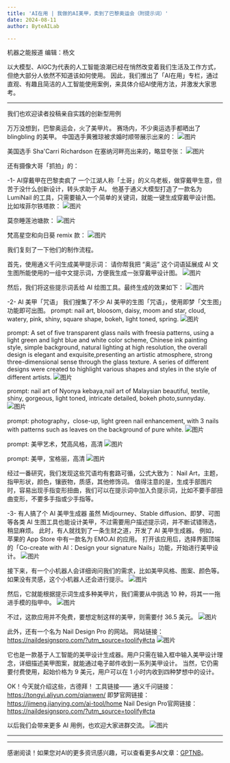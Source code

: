 ```yaml
---
title: 'AI在用 | 我做的AI美甲，卖到了巴黎奥运会（附提示词）'
date: 2024-08-11
author: ByteAILab

---
```


机器之能报道
编辑：杨文

以大模型、AIGC为代表的人工智能浪潮已经在悄然改变着我们生活及工作方式，但绝大部分人依然不知道该如何使用。
因此，我们推出了「AI在用」专栏，通过直观、有趣且简洁的人工智能使用案例，来具体介绍AI使用方法，并激发大家思考。

---
   
我们也欢迎读者投稿亲自实践的创新型用例

万万没想到，巴黎奥运会，火了美甲片。
赛场内，不少奥运选手都晒出了 blingbling 的美甲。
中国选手黄雅琼被求婚时顺带展示出来的：
![图片](https://mmbiz.qpic.cn/sz_mmbiz_png/DT8udUick9sLjq8lOD1FHh1X1bbia8YckZwt3dT5ClL5sU92WM6Vibsxh7sWzwgpAuJNLiayksRPicRou6qOKdXKQEg/640?wx_fmt=png&from=appmsg)

美国选手 Sha'Carri Richardson 在塞纳河畔亮出来的，略显夸张：
![图片](https://mmbiz.qpic.cn/sz_mmbiz_jpg/DT8udUick9sLjq8lOD1FHh1X1bbia8YckZlxrZUXqp2uFJcQiarpjFmm3ia2DP06ibWbH8bwCm3A8G9KjrtNBtkIwVQ/640?wx_fmt=jpeg)

还有摄像大哥「抓拍」的：

-1- AI穿戴甲在巴黎卖疯了
一个江湖人称「土哥」的义乌老板，做穿戴甲生意，但苦于没什么创新设计，转头求助于 AI。
他基于通义大模型打造了一款名为 LumiNail 的工具，只需要输入一个简单的关键词，就能一键生成穿戴甲设计图。
比如埃菲尔铁塔款：
![图片](https://mmbiz.qpic.cn/sz_mmbiz_png/DT8udUick9sLjq8lOD1FHh1X1bbia8YckZcbxePGOzJ3ziabhoEOBkgxuJKxom6x2XR4libiaaOjnF6JQ13puuw9zFg/640?wx_fmt=png)

莫奈睡莲池塘款：
![图片](https://mmbiz.qpic.cn/sz_mmbiz_png/DT8udUick9sLjq8lOD1FHh1X1bbia8YckZmLeJ4Xriaj6E6Ur3oiacNKtEFMTn2bawdcb6QosJCxKCFNanibQIj7BlA/640?wx_fmt=png)

梵高星空和向日葵 remix 款：
![图片](https://mmbiz.qpic.cn/sz_mmbiz_png/DT8udUick9sLjq8lOD1FHh1X1bbia8YckZd8jXcghiaLQMIILiaKRSqhmDDDXyayF0eyP0PYa5v0Qs4GtfItm4EqLg/640?wx_fmt=png)

我们复刻了一下他们的制作流程。

首先，使用通义千问生成美甲提示词：
请你帮我把 “奥运” 这个词语延展成 AI 文生图所能使用的一组中文提示词，方便我生成一张穿戴甲设计图。
![图片](https://mmbiz.qpic.cn/sz_mmbiz_png/DT8udUick9sLjq8lOD1FHh1X1bbia8YckZ2wHBgwlR0H3HsWfM7ScSseiangmhcxFj8N6d84X0H6B1w48Fm20cVeA/640?wx_fmt=png)

然后，我们将这些提示词丢给 AI 绘图工具。最终生成的效果如下：
![图片](https://mmbiz.qpic.cn/sz_mmbiz_png/DT8udUick9sLjq8lOD1FHh1X1bbia8YckZRMibPbduZThJ3Edh4ib576Q3PObXx0QqxNvgHnkKTnZwa9mlXfemvTVA/640?wx_fmt=png)

-2- AI 美甲「咒语」
我们搜集了不少 AI 美甲的生图「咒语」，使用即梦「文生图」功能即可出图。
prompt: nail art, bloosom, daisy, moom and star, cloud, watery, pink, shiny, square shape, bokeh, light toned, spring.
![图片](https://mmbiz.qpic.cn/sz_mmbiz_png/DT8udUick9sLjq8lOD1FHh1X1bbia8YckZUkiaBEibWzXrmEsa2b4HTiawgTY3cS8yf1a0F4SibuJUawYEGHs5hRp39w/640?wx_fmt=png)

prompt: A set of five transparent glass nails with freesia patterns, using a light green and light blue and white color scheme, Chinese ink painting style, simple background, natural lighting at high resolution, the overall design is elegant and exquisite,presenting an artistic atmosphere, strong three-dimensional sense through the glass texture. A series of different designs were created to highlight various shapes and styles in the style of different artists.
![图片](https://mmbiz.qpic.cn/sz_mmbiz_png/DT8udUick9sLjq8lOD1FHh1X1bbia8YckZSbodNlyQz8TRpmyWNoOqhSM84GBRZ4IHMy04ENvonDGummSTCVxbRg/640?wx_fmt=png)

prompt: nail art of Nyonya kebaya,nail art of Malaysian beautiful, textile, shiny, gorgeous, light toned, intricate detailed, bokeh photo,sunnyday.
![图片](https://mmbiz.qpic.cn/sz_mmbiz_png/DT8udUick9sLjq8lOD1FHh1X1bbia8YckZ1SRLWibiaPDApHfGNBMjq7fWo9SEpH9NGxPicwPqCTshTAKlHx4ltxP2g/640?wx_fmt=png)

prompt: photography，close-up, light green nail enhancement, with 3 nails with patterns such as leaves on the background of pure white.
![图片](https://mmbiz.qpic.cn/sz_mmbiz_png/DT8udUick9sLjq8lOD1FHh1X1bbia8YckZukn3UlpGqPvNjlIXusNKsznnNN1ptwLyON5eFoF9uleO0CeEUwNG9w/640?wx_fmt=png)

prompt: 美甲艺术，梵高风格，高清
![图片](https://mmbiz.qpic.cn/sz_mmbiz_png/DT8udUick9sLjq8lOD1FHh1X1bbia8YckZnuMYcja2MxCN2O5mfcquXIsN3I5Jv5GtavaiajUTCXI4ROQTRD6vDOQ/640?wx_fmt=png)

prompt: 美甲，宝格丽，高清
![图片](https://mmbiz.qpic.cn/sz_mmbiz_png/DT8udUick9sLjq8lOD1FHh1X1bbia8YckZ6X8sSfh20KT13xiaa8ZWGVicEUPBic65c8Vo2J7etnq4nOHb0ogdZhQZg/640?wx_fmt=png)

经过一番研究，我们发现这些咒语均有套路可循，公式大致为：
Nail Art，主题，指甲形状，颜色，镶嵌物，质感，其他修饰词。
值得注意的是，生成手部图片时，容易出现手指变形扭曲，我们可以在提示词中加入负提示词，比如不要手部扭曲变形，不要多手指或少手指等。

-3- 有人搞了个 AI 美甲生成器
虽然 Midjourney、Stable diffusion、即梦、可图等各类 AI 生图工具也能设计美甲，不过需要用户描述提示词，并不断试错筛选，稍显麻烦。
此时，有人就找到了一条生财之道，开发了 AI 美甲生成器。
例如，苹果的 App Store 中有一款名为 EMO.AI 的应用。
打开该应用后，选择界面顶端的「Co-create with AI：Design your signature Nails」功能，开始进行美甲设计。
![图片](https://mmbiz.qpic.cn/sz_mmbiz_jpg/DT8udUick9sLjq8lOD1FHh1X1bbia8YckZkOqoZBedticM1EKJRIZoKH1HEkfjzkH7P7aibGsvova6n2eUZ5yQgoibg/640?wx_fmt=jpeg)

接下来，有一个小机器人会详细询问我们的需求，比如美甲风格、图案、颜色等。如果没有灵感，这个小机器人还会进行提示。
![图片](https://mmbiz.qpic.cn/sz_mmbiz_png/DT8udUick9sLjq8lOD1FHh1X1bbia8YckZZhKujicDz9GrbdzicssRO7rTjZr0mF6Q1xOOAx629pUiaprnQ1hRAo6icQ/640?wx_fmt=png)

然后，它就能根据提示词生成多种美甲片，我们需要从中挑选 10 种，将其一一拖进手模的指甲中。
![图片](https://mmbiz.qpic.cn/sz_mmbiz_png/DT8udUick9sKf9WicRsAcDf18nYchRIrHdiaZCbOM9yRIZEURnjI28iae2ia5QUjbZvo8n414Uaek2GIlddribiaEzlYg/640?wx_fmt=other&from=appmsg&tp=webp&wx_lazy=1&wx_co=1)

不过，这款应用并不免费，要想定制这样的美甲，则需要付 36.5 美元。
![图片](https://mmbiz.qpic.cn/sz_mmbiz_png/DT8udUick9sKf9WicRsAcDf18nYchRIrHdiaZCbOM9yRIZEURnjI28iae2ia5QUjbZvo8n414Uaek2GIlddribiaEzlYg/640?wx_fmt=other&from=appmsg&tp=webp&wx_lazy=1&wx_co=1)

此外，还有一个名为 Nail Design Pro 的网站。
网站链接：
https://naildesignspro.com/?utm_source=toolify#cta
![图片](https://mmbiz.qpic.cn/sz_mmbiz_png/DT8udUick9sKf9WicRsAcDf18nYchRIrHdiaZCbOM9yRIZEURnjI28iae2ia5QUjbZvo8n414Uaek2GIlddribiaEzlYg/640?wx_fmt=other&from=appmsg&tp=webp&wx_co=1)

它也是一款基于人工智能的美甲设计生成器。用户只需在输入框中输入美甲设计理念，详细描述美甲图案，就能通过电子邮件收到一系列美甲设计。
当然，它仍需要付费使用，起始价格为 9 美元，用户可以在 1 小时内收到四种梦想中的设计。

OK！今天就介绍这些，古德拜！
工具链接——
通义千问链接：
https://tongyi.aliyun.com/qianwen/
即梦官网链接：
https://jimeng.jianying.com/ai-tool/home
Nail Design Pro官网链接：
https://naildesignspro.com/?utm_source=toolify#cta

以后我们会带来更多 AI 用例，也欢迎大家进群交流。
![图片](https://mmbiz.qpic.cn/sz_mmbiz_jpg/DT8udUick9sKf9WicRsAcDf18nYchRIrHdiaZCbOM9yRIZEURnjI28iae2ia5QUjbZvo8n414Uaek2GIlddribiaEzlYg/640?wx_fmt=other&amp;from=appmsg&amp;tp=webp&amp;wx_lazy=1)

---
---
感谢阅读！如果您对AI的更多资讯感兴趣，可以查看更多AI文章：[GPTNB](https://gptnb.com)。